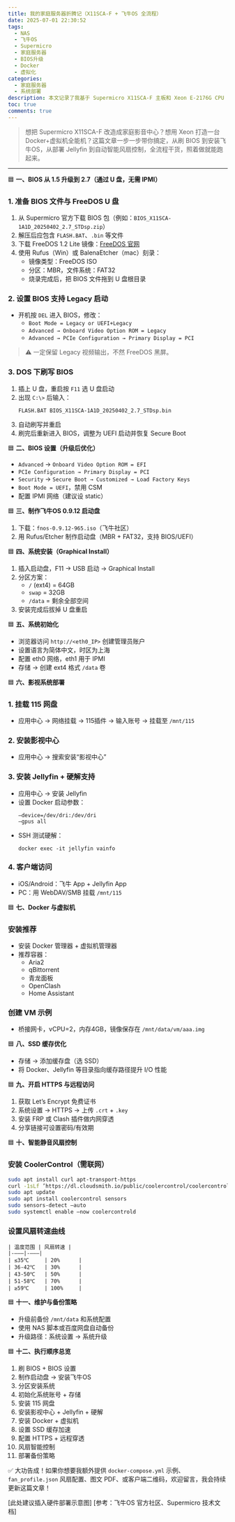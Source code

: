 ```yaml
---
title: 我的家庭服务器折腾记（X11SCA-F + 飞牛OS 全流程）
date: 2025-07-01 22:30:52
tags:
  - NAS
  - 飞牛OS
  - Supermicro
  - 家庭服务器
  - BIOS升级
  - Docker
  - 虚拟化
categories:
  - 家庭服务器
  - 系统部署
description: 本文记录了我基于 Supermicro X11SCA-F 主板和 Xeon E‑2176G CPU 的家庭服务器部署全过程，包括 BIOS 升级（无 IPMI）、飞牛OS 安装、影视中心搭建、SSD 缓存、HTTPS、安全风扇等所有细节，极度详细、一步不落。
toc: true
comments: true
---
```


> 想把 Supermicro X11SCA-F 改造成家庭影音中心？想用 Xeon 打造一台 Docker+虚拟机全能机？这篇文章一步一步带你搞定，从刷 BIOS 到安装飞牛OS，从部署 Jellyfin 到自动智能风扇控制，全流程干货，照着做就能跑起来。

---

🟦 **一、BIOS 从 1.5 升级到 2.7（通过 U 盘，无需 IPMI）**

### 1. 准备 BIOS 文件与 FreeDOS U 盘

1. 从 Supermicro 官方下载 BIOS 包（例如：`BIOS_X11SCA-1A1D_20250402_2.7_STDsp.zip`）  
2. 解压后应包含 `FLASH.BAT`、`.bin` 等文件
3. 下载 FreeDOS 1.2 Lite 镜像：[FreeDOS 官网](http://www.freedos.org/download/)
4. 使用 Rufus（Win）或 BalenaEtcher（mac）刻录：
   - 镜像类型：FreeDOS ISO
   - 分区：MBR，文件系统：FAT32
   - 烧录完成后，把 BIOS 文件拖到 U 盘根目录

### 2. 设置 BIOS 支持 Legacy 启动

- 开机按 `DEL` 进入 BIOS，修改：
  - `Boot Mode = Legacy or UEFI+Legacy`
  - `Advanced → Onboard Video Option ROM = Legacy`
  - `Advanced → PCIe Configuration → Primary Display = PCI`

> ⚠️ 一定保留 Legacy 视频输出，不然 FreeDOS 黑屏。

### 3. DOS 下刷写 BIOS

1. 插上 U 盘，重启按 `F11` 选 U 盘启动  
2. 出现 `C:\>` 后输入：
   ```
   FLASH.BAT BIOS_X11SCA-1A1D_20250402_2.7_STDsp.bin
   ```
3. 自动刷写并重启  
4. 刷完后重新进入 BIOS，调整为 UEFI 启动并恢复 Secure Boot



🟦 **二、BIOS 设置（升级后优化）**

- `Advanced` → `Onboard Video Option ROM = EFI`
- `PCIe Configuration → Primary Display = PCI`
- `Security` → `Secure Boot → Customized → Load Factory Keys`
- `Boot Mode = UEFI`，禁用 CSM  
- 配置 IPMI 网络（建议设 static）



🟦 **三、制作飞牛OS 0.9.12 启动盘**

1. 下载：`fnos-0.9.12-965.iso`（飞牛社区）
2. 用 Rufus/Etcher 制作启动盘（MBR + FAT32，支持 BIOS/UEFI）



🟦 **四、系统安装（Graphical Install）**

1. 插入启动盘，F11 → USB 启动 → Graphical Install  
2. 分区方案：
   - `/` (ext4) = 64GB
   - `swap` = 32GB
   - `/data` = 剩余全部空间
3. 安装完成后拔掉 U 盘重启



🟦 **五、系统初始化**

- 浏览器访问 `http://<eth0_IP>` 创建管理员账户  
- 设置语言为简体中文，时区为上海  
- 配置 eth0 网络，eth1 用于 IPMI  
- 存储 → 创建 ext4 格式 `/data` 卷



🟦 **六、影视系统部署**

### 1. 挂载 115 网盘

- 应用中心 → 网络挂载 → 115插件 → 输入账号 → 挂载至 `/mnt/115`

### 2. 安装影视中心

- 应用中心 → 搜索安装“影视中心”

### 3. 安装 Jellyfin + 硬解支持

- 应用中心 → 安装 Jellyfin  
- 设置 Docker 启动参数：
  ```
  —device=/dev/dri:/dev/dri
  —gpus all
  ```
- SSH 测试硬解：
  ```
  docker exec -it jellyfin vainfo
  ```

### 4. 客户端访问

- iOS/Android：飞牛 App + Jellyfin App  
- PC：用 WebDAV/SMB 挂载 `/mnt/115`



🟦 **七、Docker 与虚拟机**

### 安装推荐

- 安装 Docker 管理器 + 虚拟机管理器  
- 推荐容器：
  - Aria2
  - qBittorrent
  - 青龙面板
  - OpenClash
  - Home Assistant

### 创建 VM 示例

- 桥接网卡，vCPU=2，内存4GB，镜像保存在 `/mnt/data/vm/aaa.img`



🟦 **八、SSD 缓存优化**

- 存储 → 添加缓存盘（选 SSD）  
- 将 Docker、Jellyfin 等目录指向缓存路径提升 I/O 性能



🟦 **九、开启 HTTPS 与远程访问**

1. 获取 Let’s Encrypt 免费证书  
2. 系统设置 → HTTPS → 上传 `.crt` + `.key`  
3. 安装 FRP 或 Clash 插件做内网穿透  
4. 分享链接可设置密码/有效期



🟦 **十、智能静音风扇控制**

### 安装 CoolerControl（需联网）

```bash
sudo apt install curl apt-transport-https
curl -1sLf ’https://dl.cloudsmith.io/public/coolercontrol/coolercontrol/setup.deb.sh‘ | sudo -E bash
sudo apt update
sudo apt install coolercontrol sensors
sudo sensors-detect —auto
sudo systemctl enable —now coolercontrold
```

### 设置风扇转速曲线

```
| 温度范围 | 风扇转速 |
|-———|-———|
| ≤35℃     | 20%      |
| 36-42℃   | 30%      |
| 43-50℃   | 50%      |
| 51-58℃   | 70%      |
| ≥59℃     | 100%     |
```


🟦 **十一、维护与备份策略**

- 升级前备份 `/mnt/data` 和系统配置
- 使用 NAS 脚本或百度网盘自动备份
- 升级路径：系统设置 → 系统升级



🟦 **十二、执行顺序总览**

1. 刷 BIOS + BIOS 设置
2. 制作启动盘 → 安装飞牛OS
3. 分区安装系统
4. 初始化系统账号 + 存储
5. 安装 115 网盘
6. 安装影视中心 + Jellyfin + 硬解
7. 安装 Docker + 虚拟机
8. 设置 SSD 缓存加速
9. 配置 HTTPS + 远程穿透
10. 风扇智能控制
11. 部署备份策略


✅ 大功告成！如果你想要我额外提供 `docker-compose.yml` 示例、`fan_profile.json` 风扇配置、图文 PDF、或客户端二维码，欢迎留言，我会持续更新这篇文章！

[此处建议插入硬件部署示意图]
[参考：飞牛OS 官方社区、Supermicro 技术文档]